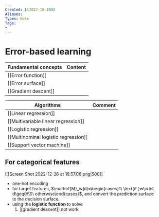 ```yaml
---
Created: [[2022-10-18]]
Aliases: 
Types: Note
Tags: 
- 
---
```

# Error-based learning
| Fundamental concepts | Content |
| -------------------- | ------- |
| [[Error function]]   |         |
| [[Error surface]]    |         |
| [[Gradient descent]] |         |

| Algorithms                           | Comment |
| ------------------------------------ | ------- |
| [[Linear regression]]                |         |
| [[Multivariable linear regression]]  |         |
| [[Logistic regression]]              |         |
| [[Multinominal logistic regression]] |         |
| [[Support vector machine]]           |         |

## For categorical features
![[Screen Shot 2022-12-26 at 19.57.08.png|500]]
- one-hot encoding
- for target features, $\mathbf{M}_w(d)=\begin{cases}1\ \text{if }w\cdot d\geq0\\0\ otherwise\end{cases}$, and convert the prediction surface to the decision surface. 
- using the **logistic function** to solve
  1. [[gradient descent]] not work